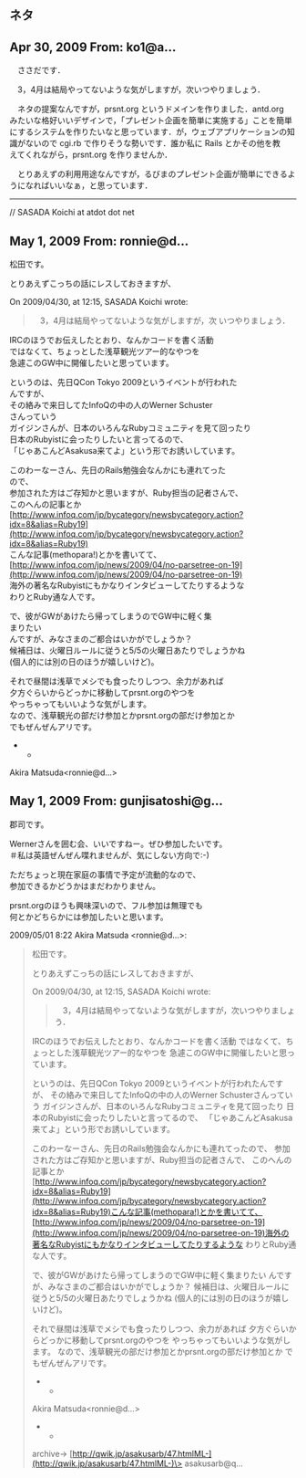 ## ネタ

## Apr 30, 2009 From: ko1@a...

　ささだです．

　3，4月は結局やってないような気がしますが，次いつやりましょう．

　ネタの提案なんですが，prsnt.org というドメインを作りました．antd.org  
みたいな格好いいデザインで，「プレゼント企画を簡単に実施する」ことを簡単  
にするシステムを作りたいなと思っています．が，ウェブアプリケーションの知  
識がないので cgi.rb で作りそうな勢いです．誰か私に Rails とかその他を教  
えてくれながら，prsnt.org を作りませんか．

　とりあえずの利用用途なんですが，るびまのプレゼント企画が簡単にできるよ  
うになればいいなぁ，と思っています．

* * *

// SASADA Koichi at atdot dot net

## May 1, 2009 From: ronnie@d...

松田です。

とりあえずこっちの話にレスしておきますが、

On 2009/04/30, at 12:15, SASADA Koichi wrote:

> 　3，4月は結局やってないような気がしますが，次 いつやりましょう．

IRCのほうでお伝えしたとおり、なんかコードを書く活動  
ではなくて、ちょっとした浅草観光ツアー的なやつを  
急遽このGW中に開催したいと思っています。

というのは、先日QCon Tokyo 2009というイベントが行われた   
んですが、  
その絡みで来日してたInfoQの中の人のWerner Schuster   
さんっていう  
ガイジンさんが、日本のいろんなRubyコミュニティを見て回ったり  
日本のRubyistに会ったりしたいと言ってるので、  
「じゃあこんどAsakusa来てよ」という形でお誘いしています。

このわーなーさん、先日のRails勉強会なんかにも連れてった   
ので、  
参加された方はご存知かと思いますが、Ruby担当の記者さんで、  
このへんの記事とか  
[http://www.infoq.com/jp/bycategory/newsbycategory.action?idx=8&alias=Ruby19](http://www.infoq.com/jp/bycategory/newsbycategory.action?idx=8&alias=Ruby19)  
こんな記事(methopara!)とかを書いてて、  
[http://www.infoq.com/jp/news/2009/04/no-parsetree-on-19](http://www.infoq.com/jp/news/2009/04/no-parsetree-on-19)  
海外の著名なRubyistにもかなりインタビューしてたりするような  
わりとRuby通な人です。

で、彼がGWがあけたら帰ってしまうのでGW中に軽く集   
まりたい  
んですが、みなさまのご都合はいかがでしょうか？  
候補日は、火曜日ルールに従うと5/5の火曜日あたりでしょうかね  
(個人的には別の日のほうが嬉しいけど)。

それで昼間は浅草でメシでも食ったりしつつ、余力があれば  
夕方ぐらいからどっかに移動してprsnt.orgのやつを  
やっちゃってもいいような気がします。  
なので、浅草観光の部だけ参加とかprsnt.orgの部だけ参加とか  
でもぜんぜんアリです。

- -

Akira Matsuda\<ronnie@d...\>

## May 1, 2009 From: gunjisatoshi@g...

郡司です。

Wernerさんを囲む会、いいですねー。ぜひ参加したいです。  
＃私は英語ぜんぜん喋れませんが、気にしない方向で:-)

ただちょっと現在家庭の事情で予定が流動的なので、  
参加できるかどうかはまだわかりません。

prsnt.orgのほうも興味深いので、フル参加は無理でも  
何とかどちらかには参加したいと思います。

2009/05/01 8:22 Akira Matsuda \<ronnie@d...\>:

> 松田です。
> 
> とりあえずこっちの話にレスしておきますが、
> 
> On 2009/04/30, at 12:15, SASADA Koichi wrote:
> 
> > 　3，4月は結局やってないような気がしますが，次いつやりましょう．
> 
> IRCのほうでお伝えしたとおり、なんかコードを書く活動 ではなくて、ちょっとした浅草観光ツアー的なやつを 急遽このGW中に開催したいと思っています。
> 
> というのは、先日QCon Tokyo 2009というイベントが行われたんですが、 その絡みで来日してたInfoQの中の人のWerner Schusterさんっていう ガイジンさんが、日本のいろんなRubyコミュニティを見て回ったり 日本のRubyistに会ったりしたいと言ってるので、 「じゃあこんどAsakusa来てよ」という形でお誘いしています。
> 
> このわーなーさん、先日のRails勉強会なんかにも連れてったので、 参加された方はご存知かと思いますが、Ruby担当の記者さんで、 このへんの記事とか[http://www.infoq.com/jp/bycategory/newsbycategory.action?idx=8&alias=Ruby19](http://www.infoq.com/jp/bycategory/newsbycategory.action?idx=8&alias=Ruby19)こんな記事(methopara!)とかを書いてて、[http://www.infoq.com/jp/news/2009/04/no-parsetree-on-19](http://www.infoq.com/jp/news/2009/04/no-parsetree-on-19)海外の著名なRubyistにもかなりインタビューしてたりするような わりとRuby通な人です。
> 
> で、彼がGWがあけたら帰ってしまうのでGW中に軽く集まりたい んですが、みなさまのご都合はいかがでしょうか？ 候補日は、火曜日ルールに従うと5/5の火曜日あたりでしょうかね (個人的には別の日のほうが嬉しいけど)。
> 
> それで昼間は浅草でメシでも食ったりしつつ、余力があれば 夕方ぐらいからどっかに移動してprsnt.orgのやつを やっちゃってもいいような気がします。 なので、浅草観光の部だけ参加とかprsnt.orgの部だけ参加とか でもぜんぜんアリです。
> 
> - -
> 
> Akira Matsuda\<ronnie@d...\>
> 
> - -
> 
> archive-\> [http://qwik.jp/asakusarb/47.htmlML-](http://qwik.jp/asakusarb/47.htmlML-)\> asakusarb@q...
